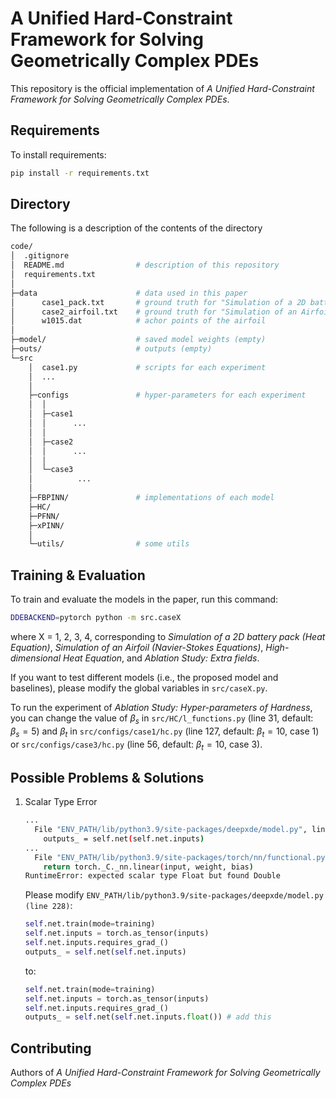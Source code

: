 # A Unified Hard-Constraint Framework for Solving Geometrically Complex PDEs

This repository is the official implementation of *A Unified Hard-Constraint Framework for Solving Geometrically Complex PDEs*. 

## Requirements

To install requirements:

```bash
pip install -r requirements.txt
```

## Directory

The following is a description of the contents of the directory

```bash
code/
│  .gitignore
│  README.md				# description of this repository
│  requirements.txt
│
├─data						# data used in this paper
│      case1_pack.txt		# ground truth for "Simulation of a 2D battery pack (Heat Equation)"
│      case2_airfoil.txt	# ground truth for "Simulation of an Airfoil (Navier-Stokes Equations)"
│      w1015.dat			# achor points of the airfoil
│
├─model/					# saved model weights (empty)
├─outs/						# outputs (empty)
└─src
    │  case1.py				# scripts for each experiment 
    │  ...
    │
    ├─configs				# hyper-parameters for each experiment 
    │  │
    │  ├─case1
    │  │      ...
    │  │
    │  ├─case2
    │  │      ...
    │  │
    │  └─case3
    │          ...
    │
    ├─FBPINN/				# implementations of each model 
    ├─HC/
    ├─PFNN/
    ├─xPINN/
    │
    └─utils/				# some utils
```

## Training & Evaluation

To train and evaluate the models in the paper, run this command:

```bash
DDEBACKEND=pytorch python -m src.caseX 
```

where X = 1, 2, 3, 4, corresponding to *Simulation of a 2D battery pack (Heat Equation)*, *Simulation of an Airfoil (Navier-Stokes Equations)*, *High-dimensional Heat Equation*, and *Ablation Study: Extra fields*.

If you want to test different models (i.e., the proposed model and baselines), please modify the global variables in `src/caseX.py`.

To run the experiment of *Ablation Study: Hyper-parameters of Hardness*, you can change the value of $\beta_s$ in `src/HC/l_functions.py` (line 31, default: $\beta_s=5$) and $\beta_t$ in `src/configs/case1/hc.py` (line 127, default: $\beta_t=10$, case 1) or `src/configs/case3/hc.py` (line 56, default: $\beta_t=10$, case 3).

## Possible Problems & Solutions

1. Scalar Type Error

   ```bash
   ...
     File "ENV_PATH/lib/python3.9/site-packages/deepxde/model.py", line 228, in outputs_losses
       outputs_ = self.net(self.net.inputs)
   ...
     File "ENV_PATH/lib/python3.9/site-packages/torch/nn/functional.py", line 1848, in linear
       return torch._C._nn.linear(input, weight, bias)
   RuntimeError: expected scalar type Float but found Double
   ```

   Please modify `ENV_PATH/lib/python3.9/site-packages/deepxde/model.py (line 228)`:

   ```python
   self.net.train(mode=training)
   self.net.inputs = torch.as_tensor(inputs)
   self.net.inputs.requires_grad_()
   outputs_ = self.net(self.net.inputs)
   ```

   to:

   ```python
   self.net.train(mode=training)
   self.net.inputs = torch.as_tensor(inputs)
   self.net.inputs.requires_grad_()
   outputs_ = self.net(self.net.inputs.float()) # add this
   ```


## Contributing

Authors of  *A Unified Hard-Constraint Framework for Solving Geometrically Complex PDEs*

